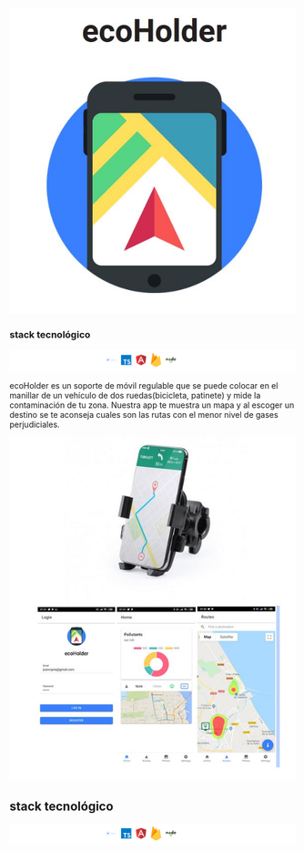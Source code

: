 
<p text-align="center"><img src="https://github.com/DianaIT/ecoHolder/blob/master/src/assets/img/README/ecoHolder.JPG" alt="ecoHolder logo"/></p>


### stack tecnológico

![stack tecnológico](https://github.com/DianaIT/ecoHolder/blob/master/src/assets/img/README/ecoholderstack.png)

ecoHolder es un soporte de móvil regulable que se puede colocar en el manillar de un vehículo de dos ruedas(bicicleta, patinete) y mide la contaminación de tu zona. Nuestra app  te muestra un mapa y al escoger un destino se te aconseja cuales son las rutas con el menor nivel de gases perjudiciales. 

![ecoHolder screen caps](https://github.com/DianaIT/ecoHolder/blob/master/src/assets/img/README/ecoHolderApp.JPG)

## stack tecnológico

<p text-align="center"><img src="https://github.com/DianaIT/ecoHolder/blob/master/src/assets/img/README/ecoholderstack.png" alt="stack tecnológico"/></p>
